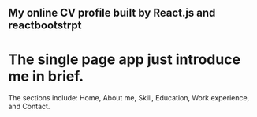 ## My online CV profile built by React.js and reactbootstrpt

# The single page app just introduce me in brief.
The sections include:
Home, About me, Skill, Education, Work experience, and Contact.